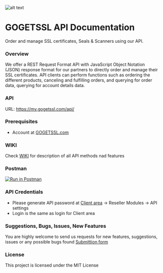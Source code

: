 ![alt text](https://my.gogetssl.com/assets/img/logo_for_github.png "Logo Title Text 1")
# GOGETSSL API Documentation
Order and manage SSL certificates, Seals & Scanners using our API.

### Overview
We offer a REST Request Format API with JavaScript Object Notation (JSON) response format for our
partners to directly order and manage their SSL certificates. API clients can
perform functions such as ordering the different products, canceling and fulfilling orders, and
querying for order data, querying for account details data. 

### API
URL: https://my.gogetssl.com/api/

### Prerequisites
- Account at [GOGETSSL.com](https://www.gogetssl.com)

### WIKI
Check [WIKI](https://github.com/gogetssl/api/wiki) for description of all API methods nad features

### Postman 
[![Run in Postman](https://run.pstmn.io/button.svg)](https://documenter.getpostman.com/view/5593375/T1Dwaszy?version=latest#5cb4cce6-4a1c-49c0-bd0d-6f82297f437b)

### API Credentials
- Please generate API password at [Client area](https://my.gogetssl.com) -> Reseller Modules -> API settings
- Login is the same as login for Client area

### Suggestions, Bugs, Issues, New Features
You are highly welcome to send us requests for new features, suggestions, issues or any possible bugs found
[Submittion form](https://github.com/gogetssl/api/issues/)

### License
This project is licensed under the MIT License


